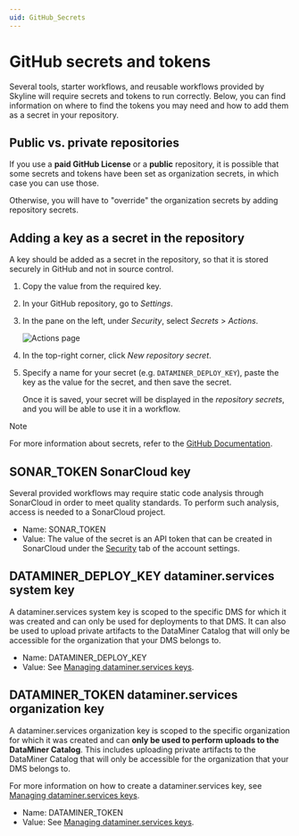 ```yaml
---
uid: GitHub_Secrets
---
```


# GitHub secrets and tokens

Several tools, starter workflows, and reusable workflows provided by Skyline will require secrets and tokens to run correctly. Below, you can find information on where to find the tokens you may need and how to add them as a secret in your repository.

## Public vs. private repositories

If you use a **paid GitHub License** or a **public** repository, it is possible that some secrets and tokens have been set as organization secrets, in which case you can use those.

Otherwise, you will have to "override" the organization secrets by adding repository secrets.

## Adding a key as a secret in the repository

A key should be added as a secret in the repository, so that it is stored securely in GitHub and not in source control.

1. Copy the value from the required key.

1. In your GitHub repository, go to *Settings*.

1. In the pane on the left, under *Security*, select *Secrets* > *Actions*.

   ![Actions page](~/develop/images/GitHub_settings_secrets.png)

1. In the top-right corner, click *New repository secret*.

1. Specify a name for your secret (e.g. `DATAMINER_DEPLOY_KEY`), paste the key as the value for the secret, and then save the secret.

   Once it is saved, your secret will be displayed in the *repository secrets*, and you will be able to use it in a workflow.

> [!NOTE]
> For more information about secrets, refer to the [GitHub Documentation](https://docs.github.com/en/actions/security-guides/encrypted-secrets).

## SONAR_TOKEN SonarCloud key

Several provided workflows may require static code analysis through SonarCloud in order to meet quality standards. To perform such analysis, access is needed to a SonarCloud project.

- Name: SONAR_TOKEN
- Value: The value of the secret is an API token that can be created in SonarCloud under the [Security](https://sonarcloud.io/account/security) tab of the account settings.

## DATAMINER_DEPLOY_KEY dataminer.services system key

A dataminer.services system key is scoped to the specific DMS for which it was created and can only be used for deployments to that DMS.
It can also be used to upload private artifacts to the DataMiner Catalog that will only be accessible for the organization that your DMS belongs to.

- Name: DATAMINER_DEPLOY_KEY
- Value: See [Managing dataminer.services keys](xref:Managing_DCP_keys).

## DATAMINER_TOKEN dataminer.services organization key

A dataminer.services organization key is scoped to the specific organization for which it was created and can **only be used to perform uploads to the DataMiner Catalog**. This includes uploading private artifacts to the DataMiner Catalog that will only be accessible for the organization that your DMS belongs to.

For more information on how to create a dataminer.services key, see [Managing dataminer.services keys](xref:Managing_DCP_keys).

- Name: DATAMINER_TOKEN
- Value: See [Managing dataminer.services keys](xref:Managing_DCP_keys).

